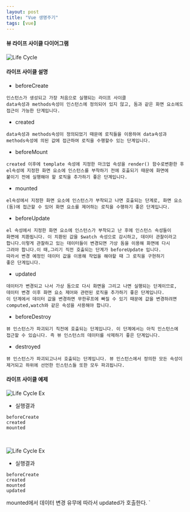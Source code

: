 ```yaml
---
layout: post
title: "Vue 생명주기"
tags: [vue]
---
```



#### 뷰 라이프 사이클 다이어그램
![Life Cycle](https://xlr3zz.github.io/assets/images/lifeC.jpg)


#### 라이프 사이클 설명

- beforeCreate
```
인스턴스가 생성되고 가장 처음으로 실행되는 라이프 사이클
data속성과 methods속성이 인스턴스에 정의되어 있지 않고, 돔과 같은 화면 요소에도
접근이 가능한 단계입니다.
```
- created
```
data속성과 methods속성이 정의되었기 때문에 로직들을 이용하여 data속성과
methods속성에 의된 값에 접근하여 로직을 수행할수 있는 단계입니다.
```
- beforeMount
```
created 이후에 template 속성에 지정한 마크업 속성을 render() 함수로변환한 후
el속성에 지정한 화면 요소에 인스턴스를 부착하기 전에 호출되기 때문에 화면에
붙이기 전에 실행해야 할 로직을 추가하기 좋은 단계입니다.
```
- mounted
```
el속성에서 지정한 화면 요소에 인스턴스가 부착되고 나면 호출되는 단계로, 화면 요소
(돔)에 접근할 수 있어 화면 요소를 제어하는 로직을 수행하기 좋은 단계입니다.
```
- beforeUpdate
```
el 속성에서 지정한 화면 요소에 인스턴스가 부착되고 난 후에 인스턴스 속성들이
화면에 치환됩니다. 이 치환된 값을 $watch 속성으로 감시하고, 데이터 관찰이라고
합니다.이렇게 관찰하고 있는 데이터들이 변경되면 가상 돔을 이용해 화면에 다시
그려야 합니다.이 때,그리기 직전 호출되는 단계가 beforeUpdate 입니다.
따라서 변경 예정인 데이터 값을 이용해 작업을 해야할 때 그 로직을 구현하기
좋은 단계입니다.
```
- updated
```
데이터가 변경되고 나서 가상 돔으로 다시 화면을 그리고 나면 실행되는 단계이므로,
데이터 변경 이후 화면 요소 제어와 관련된 로직을 추가하기 좋은 단계입니다.
이 단계에서 데이터 값을 변경하면 무한루프에 빠질 수 있기 때문에 값을 변경하려면
computed,watch와 같은 속성을 사용해야 합니다.
```
- beforeDestroy
```
뷰 인스턴스가 파괴되기 직전에 호출되는 단계입니다. 이 단계에서는 아직 인스턴스에
접근할 수 있습니다. 즉 뷰 인스턴스의 데이터를 삭제하기 좋은 단계입니다.
```
- destroyed
```
뷰 인스턴스가 파괴되고나서 호출되는 단계입니다. 뷰 인스턴스에서 정의한 모든 속성이
제거되고 하위에 선언한 인스턴스들 또한 모두 파괴됩니다.
```

#### 라이프 사이클 예제
![Life Cycle Ex](https://xlr3zz.github.io/assets/images/LifeEx1.PNG)

- 실행결과
```
beforeCreate
created
mounted
```
<br/>

![Life Cycle Ex](https://xlr3zz.github.io/assets/images/LifeEx2.PNG)

- 실행결과
```
beforeCreate
created
mounted
updated
```
mounted에서 데이터 변경 유무에 따라서 updated가 호출한다.
`


